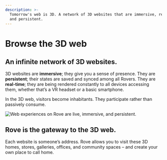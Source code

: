 ```yaml
---
description: >-
  Tomorrow's web is 3D. A network of 3D websites that are immersive, real-time,
  and persistent.
---
```


# Browse the 3D web

## An infinite network of 3D websites.&#x20;

3D websites are **immersive**; they give you a sense of presence. They are **persistent**; their states are saved and synced among all Rovers. They are **real-time**; they are being rendered constantly to all devices accessing them, whether that’s a VR headset or a basic smartphone.

In the 3D web, visitors become inhabitants. They participate rather than passively consume.&#x20;

![Web experiences on Rove are live, immersive, and persistent.](<.gitbook/assets/image (11).png>)

## Rove is the gateway to the 3D web.

Each website is someone’s address. Rove allows you to visit these 3D homes, stores, galleries, offices, and community spaces – and create your own place to call home.
